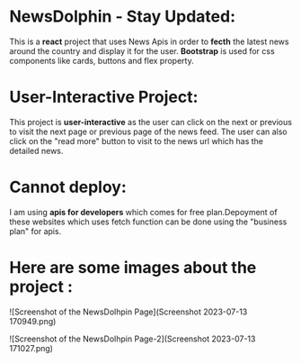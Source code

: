 # NewsDolphin - Stay Updated:

This is a **react** project that uses News Apis in order to **fecth** the latest news around the country and display it for the user. **Bootstrap** is used for css components like cards, buttons and flex property.

# User-Interactive Project:

This project is **user-interactive** as the user can click on the next or previous to visit the next page or previous page of the news feed. The user can also click on the "read more" button to visit to the news url which has the detailed news. 

# Cannot deploy: 

I am using **apis for developers** which comes for free plan.Depoyment of these websites which uses fetch function can be done using the "business plan" for apis.

# Here are some images about the project : 

![Screenshot of the NewsDolhpin Page](Screenshot 2023-07-13 170949.png)

![Screenshot of the NewsDolhpin Page-2](Screenshot 2023-07-13 171027.png)
